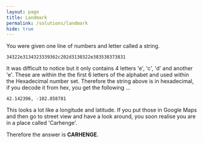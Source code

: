 ```yaml
---
layout: page
title: Landmark
permalink: /solutions/landmark
hide: true
---
```


You were given one line of numbers and letter called a string. 

`34322e3134323339362c202d3130322e383538373831`

It was difficult to notice but it only contains 4 letters 'e', 'c', 'd' and
another 'e'. These are within the the first 6 letters of the alphabet and used
within the Hexadecimal number set. Therefore the string above is in
hexadecimal, if you decode it from hex, you get the following ...

`42.142396, -102.858781`

This looks a lot like a longitude and latitude. If you put those in Google Maps
and then go to street view and have a look around, you soon realise you are in
a place called 'Carhenge'. 

Therefore the answer is **CARHENGE**.